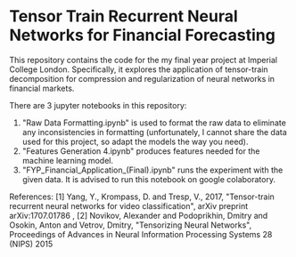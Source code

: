 # Tensor Train Recurrent Neural Networks for Financial Forecasting

This repository contains the code for the my final year project at Imperial College London. Specifically, it explores the application of tensor-train decomposition for compression and regularization of neural networks in financial markets. 

There are 3 jupyter notebooks in this repository: 
1) "Raw Data Formatting.ipynb" is used to format the raw data to eliminate any inconsistencies in formatting (unfortunately, I cannot share the data used for this project, so adapt the models the way you need). 
2) "Features Generation 4.ipynb" produces features needed for the machine learning model. 
3) "FYP_Financial_Application_(Final).ipynb" runs the experiment with the given data. It is advised to run this notebook on google colaboratory. 


References: 
  [1] Yang, Y., Krompass, D. and Tresp, V., 2017,
  "Tensor-train recurrent neural networks for video classification",
  arXiv preprint arXiv:1707.01786
  ,
  [2] Novikov, Alexander and Podoprikhin, Dmitry and Osokin, Anton and Vetrov, Dmitry,
  "Tensorizing Neural Networks",
  Proceedings of Advances in Neural Information Processing Systems 28 (NIPS) 2015
